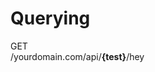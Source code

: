 # Querying



<div class="http-block http-get">
    <div class="type">
        GET
    </div>
    <div class="request">
        /yourdomain.com/api/<b>{test}</b>/hey
    </div>
</div>
